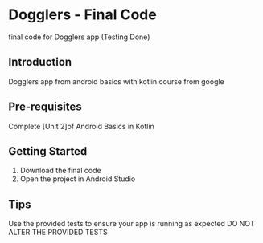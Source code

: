 Dogglers - Final Code
==================================
final code for Dogglers app (Testing Done)

Introduction
------------
Dogglers app from android basics with kotlin course from google

Pre-requisites
--------------
Complete [Unit 2]of Android Basics in Kotlin

Getting Started
---------------
1. Download the final code
2. Open the project in Android Studio

Tips
----
 Use the provided tests to ensure your app is running as expected
 DO NOT ALTER THE PROVIDED TESTS
